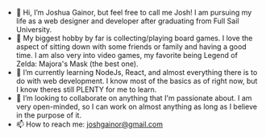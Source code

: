 - 👋 Hi, I’m Joshua Gainor, but feel free to call me Josh! I am pursuing my life as a web designer and developer after graduating from Full Sail University. 
- 👀 My biggest hobby by far is collecting/playing board games. I love the aspect of sitting down with some friends or family and having a good time. I am also very into video games, my favorite being Legend of Zelda: Majora's Mask (the best one).
- 🌱 I’m currently learning NodeJs, React, and almost everything there is to do with web development. I know most of the basics as of right now, but I know theres still PLENTY for me to learn. 
- 💞️ I’m looking to collaborate on anything that I'm passionate about. I am very open-minded, so I can work on almost anything as long as I believe in the purpose of it.
- 📫 How to reach me: joshgainor@gmail.com
